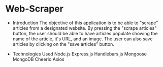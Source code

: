 # Web-Scraper

* Introduction
The objective of this application is to be able to "scrape" articles from a designated website. By pressing the "scrape articles" button, the user should be able to have articles populate showing the name of the article, it's URL, and an image. The user can also save articles by clicking on the "save articles" button. 

* Technologies Used
Node.js
Express.js
Handlebars.js
Mongoose
MongoDB
Cheerio 
Axios